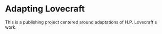# Adapting Lovecraft

This is a publishing project centered around adaptations of H.P. Lovecraft's work.
